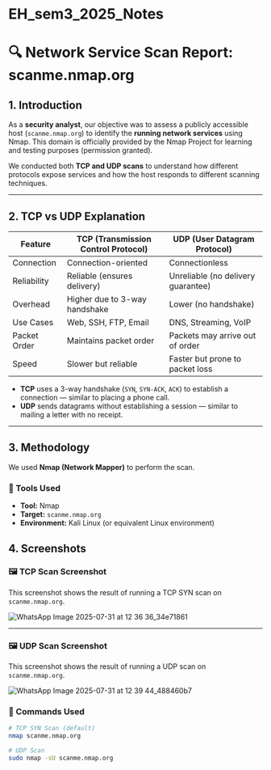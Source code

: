 # EH_sem3_2025_Notes
# 🔍 Network Service Scan Report: scanme.nmap.org

## 1. Introduction

As a **security analyst**, our objective was to assess a publicly accessible host (`scanme.nmap.org`) to identify the **running network services** using Nmap. This domain is officially provided by the Nmap Project for learning and testing purposes (permission granted).

We conducted both **TCP and UDP scans** to understand how different protocols expose services and how the host responds to different scanning techniques.

---

## 2. TCP vs UDP Explanation

| Feature            | TCP (Transmission Control Protocol) | UDP (User Datagram Protocol)        |
|--------------------|--------------------------------------|-------------------------------------|
| Connection         | Connection-oriented                  | Connectionless                      |
| Reliability        | Reliable (ensures delivery)          | Unreliable (no delivery guarantee)  |
| Overhead           | Higher due to 3-way handshake        | Lower (no handshake)                |
| Use Cases          | Web, SSH, FTP, Email                 | DNS, Streaming, VoIP                |
| Packet Order       | Maintains packet order               | Packets may arrive out of order     |
| Speed              | Slower but reliable                  | Faster but prone to packet loss     |

- **TCP** uses a 3-way handshake (`SYN`, `SYN-ACK`, `ACK`) to establish a connection — similar to placing a phone call.
- **UDP** sends datagrams without establishing a session — similar to mailing a letter with no receipt.

---

## 3. Methodology

We used **Nmap (Network Mapper)** to perform the scan.

### 🔧 Tools Used

- **Tool:** Nmap  
- **Target:** `scanme.nmap.org`  
- **Environment:** Kali Linux (or equivalent Linux environment)

## 4. Screenshots

### 🖼️ TCP Scan Screenshot

This screenshot shows the result of running a TCP SYN scan on `scanme.nmap.org`.

![WhatsApp Image 2025-07-31 at 12 36 36_34e71861](https://github.com/user-attachments/assets/f011c17a-7b45-4cc5-938a-0904eea888b7)


---

### 🖼️ UDP Scan Screenshot

This screenshot shows the result of running a UDP scan on `scanme.nmap.org`.

![WhatsApp Image 2025-07-31 at 12 39 44_488460b7](https://github.com/user-attachments/assets/bd95d7a3-f08f-4215-8953-c3496f59c2c9)



### 📜 Commands Used

```bash
# TCP SYN Scan (default)
nmap scanme.nmap.org

# UDP Scan
sudo nmap -sU scanme.nmap.org




